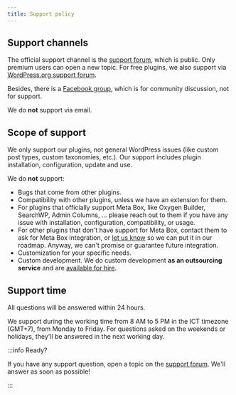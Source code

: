 ```yaml
---
title: Support policy
---
```


## Support channels

The official support channel is the [support forum](https://support.metabox.io), which is public. Only premium users can open a new topic. For free plugins, we also support via [WordPress.org support forum](https://wordpress.org/support/plugin/meta-box/).

Besides, there is a [Facebook group](https://www.facebook.com/groups/metaboxusers), which is for community discussion, not for support.

We do **not** support via email.

## Scope of support

We only support our plugins, not general WordPress issues (like custom post types, custom taxonomies, etc.). Our support includes plugin installation, configuration, update and use.

We do **not** support:

- Bugs that come from other plugins.
- Compatibility with other plugins, unless we have an extension for them.
- For plugins that officially support Meta Box, like Oxygen Builder, SearchWP, Admin Columns, ... please reach out to them if you have any issue with installation, configuration, compatibility, or usage.
- For other plugins that don't have support for Meta Box, contact them to ask for Meta Box integration, or [let us know](https://metabox.io/contact/) so we can put it in our roadmap. Anyway, we can't promise or guarantee future integration.
- Customization for your specific needs.
- Custom development. We do custom development **as an outsourcing service** and are [available for hire](https://metabox.io/contact/).


## Support time

All questions will be answered within 24 hours.

We support during the working time from 8 AM to 5 PM in the ICT timezone (GMT+7), from Monday to Friday. For questions asked on the weekends or holidays, they'll be answered in the next working day.

:::info Ready?

If you have any support question, open a topic on the [support forum](https://support.metabox.io). We'll answer as soon as possible!

:::